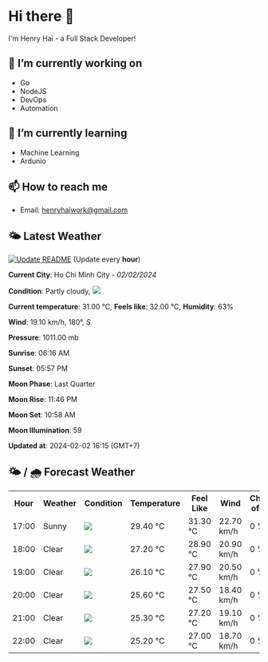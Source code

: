 # Hi there 👋

I'm Henry Hai - a Full Stack Developer!

## 🔭 I’m currently working on

- Go
- NodeJS
- DevOps
- Automation

## 🌱 I’m currently learning

- Machine Learning
- Ardunio

## 📫 How to reach me

- Email: <henryhaiwork@gmail.com>

## 🌤️ Latest Weather
[![Update README](https://github.com/henry0hai/henry0hai/actions/workflows/udpateReadme.yml/badge.svg)](https://github.com/henry0hai/henry0hai/actions/workflows/udpateReadme.yml)
(Update every **hour**)
<!-- CURRENT_WEATHER:START -->
**Current City**: Ho Chi Minh City - *02/02/2024*

**Condition**: Partly cloudy, <img src="https://cdn.weatherapi.com/weather/64x64/day/116.png"/>

**Current temperature**: 31.00 °C, **Feels like**: 32.00 °C, **Humidity**: 63%

**Wind**: 19.10 km/h, 180°, *S*

**Pressure**: 1011.00 mb

**Sunrise**: 06:16 AM

**Sunset**: 05:57 PM

**Moon Phase**: Last Quarter

**Moon Rise**: 11:46 PM

**Moon Set**: 10:58 AM

**Moon Illumination**: 59

**Updated at**: 2024-02-02 16:15 (GMT+7)<!-- CURRENT_WEATHER:END -->

## 🌤️ / 🌧️ Forecast Weather
<!-- FORECAST_WEATHER:START -->
<table>
		<tr>
			<th>Hour</th>
			<th>Weather</th>
			<th>Condition</th>
			<th>Temperature</th>
			<th>Feel Like</th>
			<th>Wind</th>
			<th>Chance of Rain</th>
		</tr>
				<tr>
					<td>17:00</td>
					<td>Sunny</td>
					<td><img src='https://cdn.weatherapi.com/weather/64x64/day/113.png'/></td>
					<td>29.40 °C</td>
					<td>31.30 °C</td>
					<td>22.70 km/h</td>
					<td>0 %</td>
				</tr>
				<tr>
					<td>18:00</td>
					<td>Clear </td>
					<td><img src='https://cdn.weatherapi.com/weather/64x64/night/113.png'/></td>
					<td>27.20 °C</td>
					<td>28.90 °C</td>
					<td>20.90 km/h</td>
					<td>0 %</td>
				</tr>
				<tr>
					<td>19:00</td>
					<td>Clear </td>
					<td><img src='https://cdn.weatherapi.com/weather/64x64/night/113.png'/></td>
					<td>26.10 °C</td>
					<td>27.90 °C</td>
					<td>20.50 km/h</td>
					<td>0 %</td>
				</tr>
				<tr>
					<td>20:00</td>
					<td>Clear </td>
					<td><img src='https://cdn.weatherapi.com/weather/64x64/night/113.png'/></td>
					<td>25.60 °C</td>
					<td>27.50 °C</td>
					<td>18.40 km/h</td>
					<td>0 %</td>
				</tr>
				<tr>
					<td>21:00</td>
					<td>Clear </td>
					<td><img src='https://cdn.weatherapi.com/weather/64x64/night/113.png'/></td>
					<td>25.30 °C</td>
					<td>27.20 °C</td>
					<td>19.10 km/h</td>
					<td>0 %</td>
				</tr>
				<tr>
					<td>22:00</td>
					<td>Clear </td>
					<td><img src='https://cdn.weatherapi.com/weather/64x64/night/113.png'/></td>
					<td>25.20 °C</td>
					<td>27.00 °C</td>
					<td>18.70 km/h</td>
					<td>0 %</td>
				</tr>
</table>
<!-- FORECAST_WEATHER:END -->
